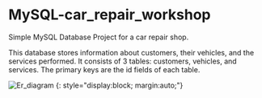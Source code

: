 # MySQL-car_repair_workshop
Simple MySQL Database Project for a car repair shop.


This database stores information about customers, their vehicles, and the services performed. It consists of 3 tables: customers, vehicles, and services. The primary keys are the id fields of each table.


![Er_diagram]([https://example.com/image.jpg](https://github.com/KrystianJamrogiewicz/MySQL-car_repair_workshop/assets/155767356/bb28201f-025c-4001-ba9d-30af0df25219))
{: style="display:block; margin:auto;"}
